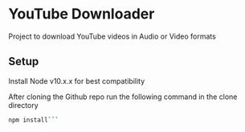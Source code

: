 # YouTube Downloader
Project to download YouTube videos in Audio or Video formats

## Setup
Install Node v10.x.x for best compatibility

After cloning the Github repo run the following command in the clone directory
```sh
npm install```
